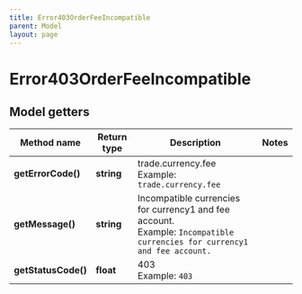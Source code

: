 ```yaml
---
title: Error403OrderFeeIncompatible
parent: Model
layout: page
---
```


# Error403OrderFeeIncompatible

## Model getters

Method name | Return type | Description | Notes
------------ | ------------- | ------------- | -------------
**getErrorCode()** | **string** | trade.currency.fee <br>Example: `trade.currency.fee` |
**getMessage()** | **string** | Incompatible currencies for currency1 and fee account. <br>Example: `Incompatible currencies for currency1 and fee account.` |
**getStatusCode()** | **float** | 403 <br>Example: `403` |

